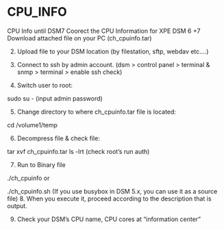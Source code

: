 # CPU_INFO
CPU Info until DSM7
Coorect the CPU Information for XPE DSM 6 +7 
Download attached file on your PC (ch_cpuinfo.tar)  

 

2. Upload file to your DSM location (by filestation, sftp, webdav etc....)

 

3. Connect to ssh by admin account. (dsm > control panel > terminal & snmp > terminal > enable ssh check)

 

4. Switch user to root:

sudo su -
(input admin password)

 

 

5. Change directory to where ch_cpuinfo.tar file is located:

cd /volume1/temp
 

6. Decompress file & check file:

tar xvf ch_cpuinfo.tar
ls -lrt
(check root’s run auth)

 

 

7. Run to Binary file

./ch_cpuinfo
or

./ch_cpuinfo.sh  (If you use busybox in DSM 5.x, you can use it as a source file)
8. When you execute it, proceed according to the description that is output.

 

9. Check your DSM’s CPU name, CPU cores at “information center”
